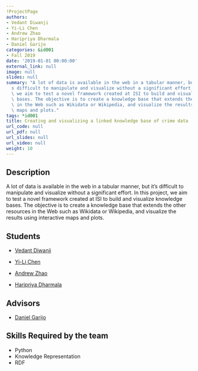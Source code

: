 ```yaml
---
!ProjectPage
authors:
- Vedant Diwanji
- Yi-Li Chen
- Andrew Zhao
- Haripriya Dharmala
- Daniel Garijo
categories: &id001
- Fall 2019
date: '2019-01-01 00:00:00'
external_link: null
image: null
slides: null
summary: "A lot of data is available in the web in a tabular manner, but it\u2019\
  s difficult to manipulate and visualize without a significant effort. In this project,\
  \ we aim to test a novel framework created at ISI to build and visualize knowledge\
  \ bases. The objective is to create a knowledge base that extends the other resources\
  \ in the Web such as Wikidata or Wikipedia, and visualize the results using interactive\
  \ maps and plots."
tags: *id001
title: Creating and visualizing a linked knowledge base of crime data
url_code: null
url_pdf: null
url_slides: null
url_video: null
weight: 10
---
```

## Description

A lot of data is available in the web in a tabular manner, but it’s difficult to manipulate and visualize without a significant effort. In this project, we aim to test a novel framework created at ISI to build and visualize knowledge bases. The objective is to create a knowledge base that extends the other resources in the Web such as Wikidata or Wikipedia, and visualize the results using interactive maps and plots.





## Students

* [Vedant Diwanji](../../../author/vedant-diwanji)

* [Yi-Li Chen](../../../author/yi-li-chen)

* [Andrew Zhao](../../../author/andrew-zhao)

* [Haripriya Dharmala](../../../author/haripriya-dharmala)

## Advisors

* [Daniel Garijo](../../../author/daniel-garijo)

## Skills Required by the team


* Python
* Knowledge Representation
* RDF